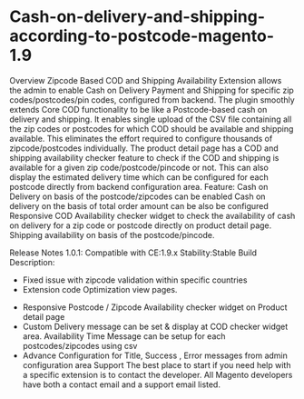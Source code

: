 # Cash-on-delivery-and-shipping-according-to-postcode-magento-1.9
Overview
Zipcode Based COD and Shipping Availability Extension allows the admin to enable Cash on Delivery Payment and Shipping for specific zip codes/postcodes/pin codes, configured from backend. The plugin smoothly extends Core COD functionality to be like a Postcode-based cash on delivery and shipping. It enables single upload of the CSV file containing all the zip codes or postcodes for which COD should be available and shipping available. This eliminates the effort required to configure thousands of zipcode/postcodes individually. 
The product detail page has a COD and shipping availability checker feature to check if the COD and shipping is available for a given zip code/postcode/pincode or not. This can also display the estimated delivery time which can be configured for each postcode directly from backend configuration area.
Feature:
Cash on Delivery on basis of the postcode/zipcodes can be enabled
Cash on delivery on the basis of total order amount can be also be configured
Responsive COD Availability checker widget to check the availability of cash on delivery for a zip code or postcode directly on product detail page.
Shipping availability on basis of the postcode/pincode.

Release Notes
1.0.1:
Compatible with CE:1.9.x
Stability:Stable Build
Description:
* Fixed issue with zipcode validation within specific countries
* Extension code Optimization
 view pages.
+ Responsive Postcode / Zipcode Availability checker widget on Product detail page
+ Custom Delivery message can be set & display at COD checker widget area. Availability Time Message can be setup for each postcodes/zipcodes using csv
+ Advance Configuration for Title, Success , Error messages from admin configuration area
Support
The best place to start if you need help with a specific extension is to contact the developer. All Magento developers have both a contact email and a support email listed.

